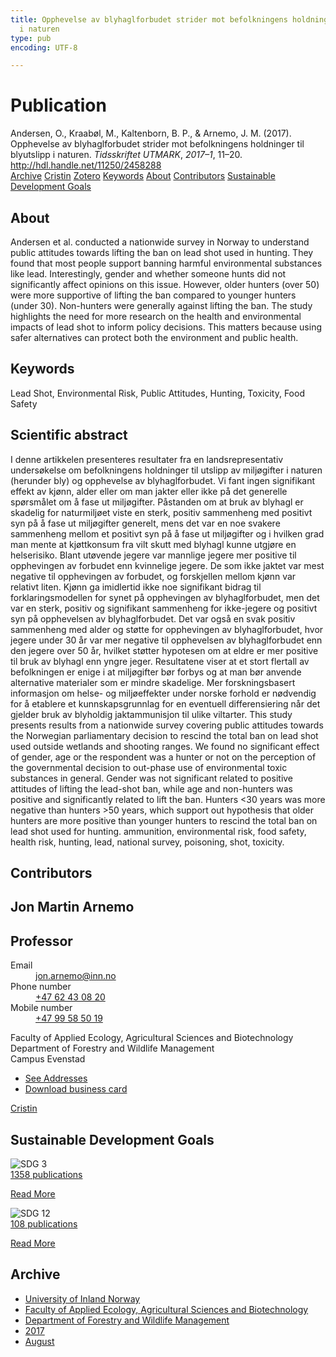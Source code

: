 ```yaml
---
title: Opphevelse av blyhaglforbudet strider mot befolkningens holdninger til blyutslipp
  i naturen
type: pub
encoding: UTF-8

---
```

<h1>Publication</h1>
<article id="csl-bib-container-P453QW37" class="csl-bib-container">
  <div class="csl-bib-body"> <div class="csl-entry">Andersen, O., Kraabøl, M., Kaltenborn, B. P., &#38; Arnemo, J. M. (2017). Opphevelse av blyhaglforbudet strider mot befolkningens holdninger til blyutslipp i naturen. <i>Tidsskriftet UTMARK</i>, <i>2017–1</i>, 11–20. <a href="http://hdl.handle.net/11250/2458288">http://hdl.handle.net/11250/2458288</a></div> </div>
  <div class="csl-bib-buttons">
    <a href="#taxonomy-article-P453QW37" alt="archive" class="csl-bib-button">Archive</a>
    <a href="https://app.cristin.no/results/show.jsf?id=1489326" alt="Cristin" class="csl-bib-button">Cristin</a>
    <a href="http://zotero.org/groups/5881554/items/P453QW37" alt="Zotero" class="csl-bib-button">Zotero</a>
    <a href="#keywords-article-P453QW37" alt="keywords" class="csl-bib-button">Keywords</a>
    <a href="#about-article-P453QW37" alt="about_pub" class="csl-bib-button">About</a>
    <a href="#contributors-article-P453QW37" alt="contributors" class="csl-bib-button">Contributors</a>
    <a href="#sdg-article-P453QW37" alt="sdg" class="csl-bib-button">Sustainable Development Goals</a>
  </div>
  <div id="csl-bib-meta-container-P453QW37"></div>
</article>
<div id="csl-bib-meta-P453QW37" class="csl-bib-meta">
  <article id="about-article-P453QW37" class="about_pub-article">
    <h1>About</h1>
    Andersen et al. conducted a nationwide survey in Norway to understand public attitudes towards lifting the ban on lead shot used in hunting. They found that most people support banning harmful environmental substances like lead. Interestingly, gender and whether someone hunts did not significantly affect opinions on this issue. However, older hunters (over 50) were more supportive of lifting the ban compared to younger hunters (under 30). Non-hunters were generally against lifting the ban. The study highlights the need for more research on the health and environmental impacts of lead shot to inform policy decisions. This matters because using safer alternatives can protect both the environment and public health.
  </article>
  <article id="keywords-article-P453QW37" class="keywords-article">
    <h1>Keywords</h1>
    Lead Shot, Environmental Risk, Public Attitudes, Hunting, Toxicity, Food Safety
  </article>
  <article id="abstract-article-P453QW37" class="abstract-article">
    <h1>Scientific abstract</h1>
    I denne artikkelen presenteres resultater fra en landsrepresentativ undersøkelse om befolkningens holdninger til utslipp av miljøgifter i naturen (herunder bly) og opphevelse av blyhaglforbudet. Vi fant ingen signifikant effekt av kjønn, alder eller om man jakter eller ikke på det generelle spørsmålet om å fase ut miljøgifter. Påstanden om at bruk av blyhagl er skadelig for naturmiljøet viste en sterk, positiv sammenheng med positivt syn på å fase ut miljøgifter generelt, mens det var en noe svakere sammenheng mellom et positivt syn på å fase ut miljøgifter og i hvilken grad man mente at kjøttkonsum fra vilt skutt med blyhagl kunne utgjøre en helserisiko. Blant utøvende jegere var mannlige jegere mer positive til opphevingen av forbudet enn kvinnelige jegere. De som ikke jaktet var mest negative til opphevingen av forbudet, og forskjellen mellom kjønn var relativt liten. Kjønn ga imidlertid ikke noe signifikant bidrag til forklaringsmodellen for synet på opphevingen av blyhaglforbudet, men det var en sterk, positiv og signifikant sammenheng for ikke-jegere og positivt syn på opphevelsen av blyhaglforbudet. Det var også en svak positiv sammenheng med alder og støtte for opphevingen av blyhaglforbudet, hvor jegere under 30 år var mer negative til opphevelsen av blyhaglforbudet enn den jegere over 50 år, hvilket støtter hypotesen om at eldre er mer positive til bruk av blyhagl enn yngre jeger. Resultatene viser at et stort flertall av befolkningen er enige i at miljøgifter bør forbys og at man bør anvende alternative materialer som er mindre skadelige. Mer forskningsbasert informasjon om helse- og miljøeffekter under norske forhold er nødvendig for å etablere et kunnskapsgrunnlag for en eventuell differensiering når det gjelder bruk av blyholdig jaktammunisjon til ulike viltarter. 
This study presents results from a nationwide survey covering public attitudes towards the Norwegian parliamentary decision to rescind the total ban on lead shot used outside wetlands and shooting ranges. We found no significant effect of gender, age or the respondent was a hunter or not on the perception of the governmental decision to out-phase use of environmental toxic substances in general. Gender was not significant related to positive attitudes of lifting the lead-shot ban, while age and non-hunters was positive and significantly related to lift the ban. Hunters <30 years was more negative than hunters >50 years, which support out hypothesis that older hunters are more positive than younger hunters to rescind the total ban on lead shot used for hunting. 
ammunition, environmental risk, food safety, health risk, hunting, lead, national survey, poisoning, shot, toxicity.
  </article>
  <article id="contributors-article-P453QW37" class="contributors-article">
    <h1>Contributors</h1>
    <div class="personas"> <div class="vrtx-hinn-person-card"> <div class="photo"> <i class="lar la-user-circle missing-person"></i> </div> <div class="info"> <hgroup><h1>Jon Martin Arnemo</h1> <h2>Professor</h2> </hgroup><dl> <dt>Email</dt> <dd> <a href="mailto:jon.arnemo@inn.no">jon.arnemo@inn.no</a> </dd> <dt>Phone number</dt> <dd><a href="tel:+4762430820"> +47 62 43 08 20 </a></dd> <dt>Mobile number</dt> <dd><a href="tel:+4799585019"> +47 99 58 50 19 </a></dd> </dl> <p> Faculty of Applied Ecology, Agricultural Sciences and Biotechnology<br> Department of Forestry and Wildlife Management<br> Campus Evenstad </p> <ul class="vrtx-hinn-links"> <li><a href="https://www.inn.no/english/find-an-employee/jon-arnemo.html#vrtx-hinn-addresses">See Addresses</a></li> <li><a href="https://www.inn.no/english/find-an-employee/jon-arnemo.html?vrtx=vcf">Download business card</a></li> </ul> </div> </div> <a href="https://app.cristin.no/persons/show.jsf?id=328246" alt="Cristin URL" class="personas-cristin">Cristin</a> </div>
  </article>
  <article id="sdg-article-P453QW37" class="sdg-article">
    <h1>Sustainable Development Goals</h1>
    <div class="sdg-container"><div id="sdg3" class="sdg">
        <img src="{{< params subfolder >}}images/sdg/sdg03_en.png" class="image" alt="SDG 3">
        <div class="sdg-overlay">
          <a href="{{< params subfolder >}}en/archive/?sdg=3#archive" class="sdg-publication-count"><span>1358</span> publications</a>
          <p><a href="https://sdgs.un.org/goals/goal3" class="sdg-read-more">Read More</a></p>
        </div>
      </div> <div id="sdg12" class="sdg">
        <img src="{{< params subfolder >}}images/sdg/sdg12_en.png" class="image" alt="SDG 12">
        <div class="sdg-overlay">
          <a href="{{< params subfolder >}}en/archive/?sdg=12#archive" class="sdg-publication-count"><span>108</span> publications</a>
          <p><a href="https://sdgs.un.org/goals/goal12" class="sdg-read-more">Read More</a></p>
        </div>
      </div></div>
  </article>
  <article id="taxonomy-article-P453QW37" class="taxonomy-article">
    <h1>Archive</h1>
    <ul>
      <li><a href="{{< params subfolder >}}en/archive/?key=3DCRN523">University of Inland Norway</a></li>
      <li><a href="{{< params subfolder >}}en/archive/?key=T77LXH6D">Faculty of Applied Ecology, Agricultural Sciences and Biotechnology</a></li>
      <li><a href="{{< params subfolder >}}en/archive/?key=7TRARPE3">Department of Forestry and Wildlife Management</a></li>
      <li><a href="{{< params subfolder >}}en/archive/?key=QVBAYKNY">2017</a></li>
      <li><a href="{{< params subfolder >}}en/archive/?key=XY6Q9EJU">August</a></li>
    </ul>
  </article>
</div>
